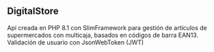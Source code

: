 ## DigitalStore

Api creada en PHP 8.1 con SlimFramework para gestión de artículos de supermercados con multicaja, basados en códigos de barra EAN13.
Validación de usuario con JsonWebToken (JWT)

